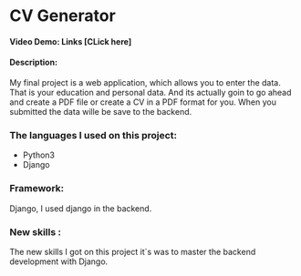 # CV Generator 
#### Video Demo: Links  <URL HERE> [CLick here]
#### Description:
My final project is a  web application, which allows you to enter the data.
That is your education and personal data.
And its actually goin to go ahead and create a PDF file or create a CV in a PDF format for you.
When you submitted the data wille be save to the backend.

### The languages I used  on this project:
- Python3
- Django
   

### Framework:
Django, I used django in the backend. 

### New skills : 
The new skills I got on  this project it`s  was to master the backend development with Django.
